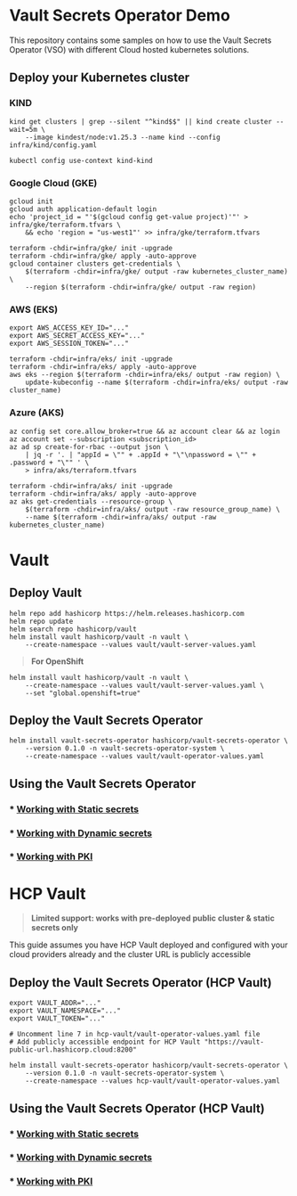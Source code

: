 # Vault Secrets Operator Demo

This repository contains some samples on how to use the Vault Secrets Operator (VSO) with different Cloud hosted kubernetes solutions.

## Deploy your Kubernetes cluster

### KIND

```shell
kind get clusters | grep --silent "^kind$$" || kind create cluster --wait=5m \
    --image kindest/node:v1.25.3 --name kind --config infra/kind/config.yaml

kubectl config use-context kind-kind
```

### Google Cloud (GKE)

```shell       
gcloud init
gcloud auth application-default login
echo 'project_id = "'$(gcloud config get-value project)'"' > infra/gke/terraform.tfvars \
    && echo 'region = "us-west1"' >> infra/gke/terraform.tfvars

terraform -chdir=infra/gke/ init -upgrade
terraform -chdir=infra/gke/ apply -auto-approve
gcloud container clusters get-credentials \
    $(terraform -chdir=infra/gke/ output -raw kubernetes_cluster_name) \
    --region $(terraform -chdir=infra/gke/ output -raw region)
```

### AWS (EKS)

```shell
export AWS_ACCESS_KEY_ID="..."
export AWS_SECRET_ACCESS_KEY="..."
export AWS_SESSION_TOKEN="..."
                          
terraform -chdir=infra/eks/ init -upgrade
terraform -chdir=infra/eks/ apply -auto-approve
aws eks --region $(terraform -chdir=infra/eks/ output -raw region) \
    update-kubeconfig --name $(terraform -chdir=infra/eks/ output -raw cluster_name)
```

### Azure (AKS)

```shell
az config set core.allow_broker=true && az account clear && az login
az account set --subscription <subscription_id>
az ad sp create-for-rbac --output json \
    | jq -r '. | "appId = \"" + .appId + "\"\npassword = \"" + .password + "\"" ' \
    > infra/aks/terraform.tfvars

terraform -chdir=infra/aks/ init -upgrade
terraform -chdir=infra/aks/ apply -auto-approve
az aks get-credentials --resource-group \
    $(terraform -chdir=infra/aks/ output -raw resource_group_name) \
    --name $(terraform -chdir=infra/aks/ output -raw kubernetes_cluster_name)
```

# Vault

## Deploy Vault

```shell
helm repo add hashicorp https://helm.releases.hashicorp.com
helm repo update
helm search repo hashicorp/vault
helm install vault hashicorp/vault -n vault \
    --create-namespace --values vault/vault-server-values.yaml
```

> **For OpenShift**

```shell
helm install vault hashicorp/vault -n vault \
    --create-namespace --values vault/vault-server-values.yaml \
    --set "global.openshift=true"
```

## Deploy the Vault Secrets Operator

```shell
helm install vault-secrets-operator hashicorp/vault-secrets-operator \
    --version 0.1.0 -n vault-secrets-operator-system \
    --create-namespace --values vault/vault-operator-values.yaml
```

## Using the Vault Secrets Operator

### * [Working with Static secrets](/vault/static-secrets/README.md)
### * [Working with Dynamic secrets](/vault/dynamic-secrets/README.md)
### * [Working with PKI](/vault/pki/README.md)


# HCP Vault

> **Limited support: works with pre-deployed public cluster & static secrets only**

This guide assumes you have HCP Vault deployed and configured with your cloud providers already
and the cluster URL is publicly accessible

## Deploy the Vault Secrets Operator (HCP Vault)

```shell
export VAULT_ADDR="..."
export VAULT_NAMESPACE="..."
export VAULT_TOKEN="..."

# Uncomment line 7 in hcp-vault/vault-operator-values.yaml file
# Add publicly accessible endpoint for HCP Vault "https://vault-public-url.hashicorp.cloud:8200"

helm install vault-secrets-operator hashicorp/vault-secrets-operator \
    --version 0.1.0 -n vault-secrets-operator-system \
    --create-namespace --values hcp-vault/vault-operator-values.yaml
```

## Using the Vault Secrets Operator (HCP Vault)

### * [Working with Static secrets](/hcp-vault/static-secrets/README.md)
### * [Working with Dynamic secrets](/hcp-vault/dynamic-secrets/README.md)
### * [Working with PKI](/hcp-vault/pki/README.md)